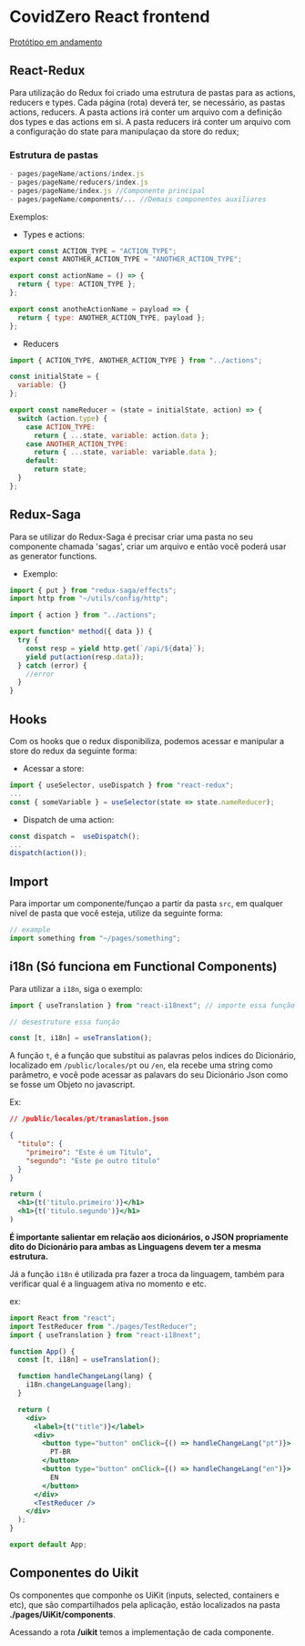 # CovidZero React frontend

[Protótipo em andamento](https://www.figma.com/file/hy6XetQQ1cuq1RaPrd5MhN/CovidZero?node-id=0%3A1)

## React-Redux

Para utilização do Redux foi criado uma estrutura de pastas para as actions, reducers e types. Cada página (rota) deverá ter, se necessário, as pastas actions, reducers. A pasta actions irá conter um arquivo com a definição dos types e das actions em si. A pasta reducers irá conter um arquivo com a configuração do state para manipulaçao da store do redux;

### Estrutura de pastas

```javascript
- pages/pageName/actions/index.js
- pages/pageName/reducers/index.js
- pages/pageName/index.js //Componente principal
- pages/pageName/components/... //Demais componentes auxiliares
```

Exemplos:

- Types e actions:

```javascript
export const ACTION_TYPE = "ACTION_TYPE";
export const ANOTHER_ACTION_TYPE = "ANOTHER_ACTION_TYPE";

export const actionName = () => {
  return { type: ACTION_TYPE };
};

export const anotheActionName = payload => {
  return { type: ANOTHER_ACTION_TYPE, payload };
};
```

- Reducers

```javascript
import { ACTION_TYPE, ANOTHER_ACTION_TYPE } from "../actions";

const initialState = {
  variable: {}
};

export const nameReducer = (state = initialState, action) => {
  switch (action.type) {
    case ACTION_TYPE:
      return { ...state, variable: action.data };
    case ANOTHER_ACTION_TYPE:
      return { ...state, variable: variable.data };
    default:
      return state;
  }
};
```

## Redux-Saga

Para se utilizar do Redux-Saga é precisar criar uma pasta no seu componente chamada 'sagas', criar um arquivo e então você poderá usar as generator functions.

- Exemplo:

```javascript
import { put } from "redux-saga/effects";
import http from "~/utils/config/http";

import { action } from "../actions";

export function* method({ data }) {
  try {
    const resp = yield http.get(`/api/${data}`);
    yield put(action(resp.data));
  } catch (error) {
    //error
  }
}
```

## Hooks

Com os hooks que o redux disponibiliza, podemos acessar e manipular a store do redux da seguinte forma:

- Acessar a store:

```javascript
import { useSelector, useDispatch } from "react-redux";
...
const { someVariable } = useSelector(state => state.nameReducer);
```

- Dispatch de uma action:

```javascript
const dispatch =  useDispatch();
...
dispatch(action());
```

## Import

Para importar um componente/funçao a partir da pasta `src`, em qualquer nível de pasta que você esteja, utilize da seguinte forma:

```jsx
// example
import something from "~/pages/something";
```

## i18n (Só funciona em Functional Components)

Para utilizar a `i18n`, siga o exemplo:

```jsx
import { useTranslation } from "react-i18next"; // importe essa função

// desestruture essa função

const [t, i18n] = useTranslation();
```

A função `t`, é a função que substitui as palavras pelos indices do Dicionário, localizado em `/public/locales/pt` ou `/en`, ela recebe uma string como parâmetro, e você pode acessar as palavars do seu Dicionário Json como se fosse um Objeto no javascript.

Ex:

```json
// /public/locales/pt/tranaslation.json

{
  "titulo": {
    "primeiro": "Este é um Título",
    "segundo": "Este ṕe outro título"
  }
}
```

```jsx
return (
  <h1>{t('titulo.primeiro')}</h1>
  <h1>{t('titulo.segundo')}</h1>
)
```

**É importante salientar em relação aos dicionários, o JSON propriamente dito do Dicionário para ambas as Linguagens devem ter a mesma estrutura.**

Já a função `i18n` é utilizada pra fazer a troca da linguagem, também para verificar qual é a linguagem ativa no momento e etc.

ex:

```jsx
import React from "react";
import TestReducer from "./pages/TestReducer";
import { useTranslation } from "react-i18next";

function App() {
  const [t, i18n] = useTranslation();

  function handleChangeLang(lang) {
    i18n.changeLanguage(lang);
  }

  return (
    <div>
      <label>{t("title")}</label>
      <div>
        <button type="button" onClick={() => handleChangeLang("pt")}>
          PT-BR
        </button>
        <button type="button" onClick={() => handleChangeLang("en")}>
          EN
        </button>
      </div>
      <TestReducer />
    </div>
  );
}

export default App;
```

## Componentes do Uikit

Os componentes que componhe os UiKit (inputs, selected, containers e etc), que são compartilhados pela aplicação, estão localizados na pasta **./pages/UiKit/components**.

Acessando a rota **/uikit** temos a implementação de cada componente.